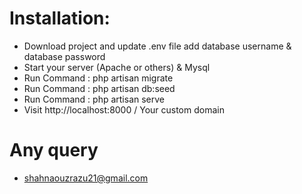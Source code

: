 # Installation:

- Download project and update .env file add database username & database password
- Start your server (Apache or others) & Mysql
- Run Command : php artisan migrate
- Run Command : php artisan db:seed
- Run Command : php artisan serve 
- Visit http://localhost:8000 / Your custom domain

# Any query

- shahnaouzrazu21@gmail.com
